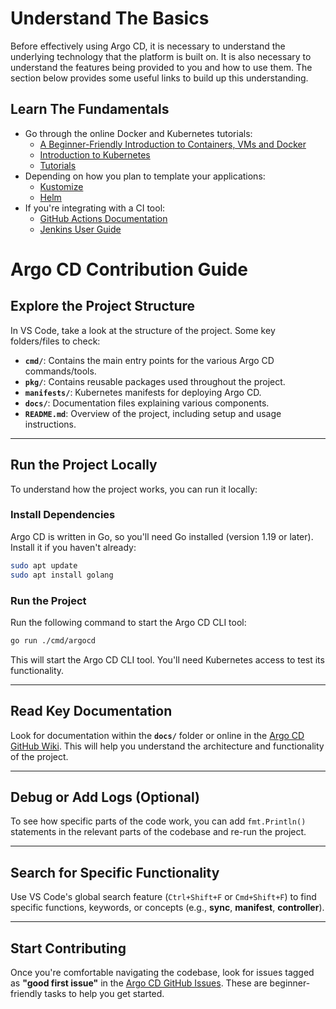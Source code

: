 # Understand The Basics

Before effectively using Argo CD, it is necessary to understand the underlying technology that the platform is built on. It is also necessary to understand the features being provided to you and how to use them. The section below provides some useful links to build up this understanding.
 
## Learn The Fundamentals

* Go through the online Docker and Kubernetes tutorials:
	* [A Beginner-Friendly Introduction to Containers, VMs and Docker](https://medium.freecodecamp.org/a-beginner-friendly-introduction-to-containers-vms-and-docker-79a9e3e119b)
	* [Introduction to Kubernetes](https://www.edx.org/course/introduction-to-kubernetes)
	* [Tutorials](https://kubernetes.io/docs/tutorials/)
* Depending on how you plan to template your applications:
    * [Kustomize](https://kustomize.io) 
    * [Helm](https://helm.sh)
* If you're integrating with a CI tool:
	* [GitHub Actions Documentation](https://docs.github.com/en/actions)
	* [Jenkins User Guide](https://www.jenkins.io/doc/book/)

# Argo CD Contribution Guide

## Explore the Project Structure
In VS Code, take a look at the structure of the project. Some key folders/files to check:

- **`cmd/`**: Contains the main entry points for the various Argo CD commands/tools.
- **`pkg/`**: Contains reusable packages used throughout the project.
- **`manifests/`**: Kubernetes manifests for deploying Argo CD.
- **`docs/`**: Documentation files explaining various components.
- **`README.md`**: Overview of the project, including setup and usage instructions.

---

## Run the Project Locally
To understand how the project works, you can run it locally:

### Install Dependencies
Argo CD is written in Go, so you'll need Go installed (version 1.19 or later). Install it if you haven't already:
```bash
sudo apt update
sudo apt install golang
```

### Run the Project
Run the following command to start the Argo CD CLI tool:
```bash
go run ./cmd/argocd
```
This will start the Argo CD CLI tool. You'll need Kubernetes access to test its functionality.

---

## Read Key Documentation
Look for documentation within the **`docs/`** folder or online in the [Argo CD GitHub Wiki](https://github.com/argoproj/argo-cd/wiki). This will help you understand the architecture and functionality of the project.

---

## Debug or Add Logs (Optional)
To see how specific parts of the code work, you can add `fmt.Println()` statements in the relevant parts of the codebase and re-run the project.

---

## Search for Specific Functionality
Use VS Code's global search feature (`Ctrl+Shift+F` or `Cmd+Shift+F`) to find specific functions, keywords, or concepts (e.g., **sync**, **manifest**, **controller**).

---

## Start Contributing
Once you're comfortable navigating the codebase, look for issues tagged as **"good first issue"** in the [Argo CD GitHub Issues](https://github.com/argoproj/argo-cd/issues). These are beginner-friendly tasks to help you get started.